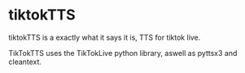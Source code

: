# tiktokTTS

tiktokTTS is a exactly what it says it is, TTS for tiktok live.

TikTokTTS uses the TikTokLive python library, aswell as pyttsx3 and cleantext.
